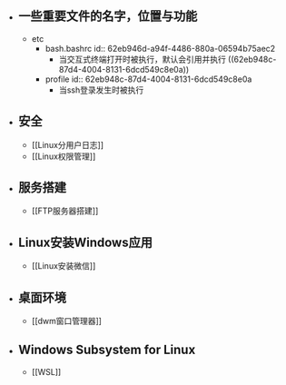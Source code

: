 - ## 一些重要文件的名字，位置与功能
	- etc
		- bash.bashrc
		  id:: 62eb946d-a94f-4486-880a-06594b75aec2
			- 当交互式终端打开时被执行，默认会引用并执行 ((62eb948c-87d4-4004-8131-6dcd549c8e0a))
		- profile
		  id:: 62eb948c-87d4-4004-8131-6dcd549c8e0a
			- 当ssh登录发生时被执行
- ## 安全
	- [[Linux分用户日志]]
	- [[Linux权限管理]]
- ## 服务搭建
	- [[FTP服务器搭建]]
- ## Linux安装Windows应用
	- [[Linux安装微信]]
- ## 桌面环境
	- [[dwm窗口管理器]]
- ## Windows Subsystem for Linux
	- [[WSL]]